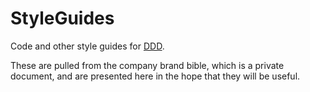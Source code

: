 # StyleGuides

Code and other style guides for [DDD](//github.com/dreamacydd).

These are pulled from the company brand bible, which is a private document, and are presented here in the hope that they will be useful.

